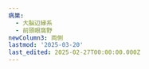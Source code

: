 ```yaml
---
病巣:
  - 大脳辺縁系
  - 前頭眼窩野
newColumn3: 両側
lastmod: '2025-03-20'
last_edited: 2025-02-27T00:00:00.000Z
---
```



